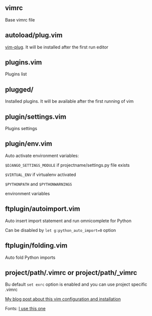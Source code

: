 ## vimrc

Base vimrc file

## autoload/plug.vim

[vim-plug](https://github.com/junegunn/vim-plug). It will be installed after the first run editor

## plugins.vim

Plugins list

## plugged/

Installed plugins. It will be available after the first running of vim

## plugin/settings.vim

Plugins settings

## plugin/env.vim

Auto activate environment variables:

``$DJANGO_SETTINGS_MODULE`` if projectname/settings.py file exists

``$VIRTUAL_ENV`` if virtualenv activated

``$PYTHONPATH`` and ``$PYTHONWARNINGS``

environment variables

## ftplugin/autoimport.vim

Auto insert import statement and run omnicomplete for Python

Can be disabled by ``let g:python_auto_import=0`` option

## ftplugin/folding.vim

Auto fold Python imports

## project/path/.vimrc or project/path/_vimrc

Bu default ``set exrc`` option is enabled and you can use project specific .vimrc

[My blog post about this vim configuration and installation](http://bit.ly/1NzFrBK)

Fonts: [I use this one](https://github.com/ryanoasis/nerd-fonts/blob/master/patched-fonts/DroidSansMono/Droid%20Sans%20Mono%20for%20Powerline%20Plus%20Nerd%20File%20Types%20Plus%20Font%20Awesome%20Plus%20Pomicons.otf)
